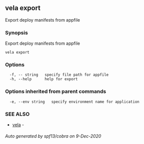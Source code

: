 ## vela export

Export deploy manifests from appfile

### Synopsis

Export deploy manifests from appfile

```
vela export
```

### Options

```
  -f, -- string   specify file path for appfile
  -h, --help      help for export
```

### Options inherited from parent commands

```
  -e, --env string   specify environment name for application
```

### SEE ALSO

* [vela](vela.md)	 - 

###### Auto generated by spf13/cobra on 9-Dec-2020
